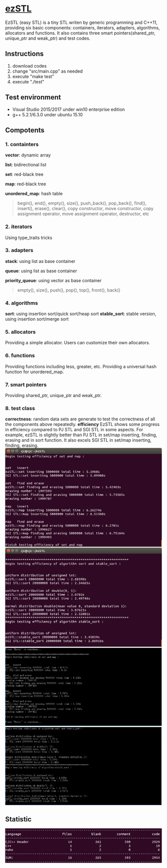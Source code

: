 # [ezSTL](https://github.com/cjc12/ezSTL)
EzSTL (easy STL) is a tiny STL writen by generic programming and C++11, providing six basic components: containers,  iterators, adapters, algorithms, allocators and functions. It also contains three smart pointers(shared_ptr, unique_ptr and weak_ptr) and test codes.
## Instructions
 1. download codes
 2. change "src/main.cpp" as needed
 3. execute "make test"
 4. execute "./test"
## Test environment
 - Visual Studio 2015/2017 under win10 enterprise edition
 - g++ 5.2.1/6.3.0 under ubuntu 15.10
## Compotents
 ### 1. containters
 **vector**: dynamic array
 
**list**: bidirectional list

**set**: red-black tree

**map**: red-black tree

**unordered_map**: hash table
> begin(), end(), empty(), size(), push_back(), pop_back(), find(), insert(), erase(), clear(), copy constructor, move constructor, copy assignment operator, move assignment operator, destructor, etc
### 2. iterators
Using type_traits tricks
### 3. adapters
**stack**: using list as base container

**queue**: using list as base container

**priority_queue**: using vector as base container
> empty(), size(), push(), pop(), top(), front(), back()
 ### 4. algorithms
**sort**: using insertion sort/quick sort/heap sort
**stable_sort**: stable version, using insertion sort/merge sort
 ### 5. allocators
Providing a simple allocator. Users can customize their own allocators.
 ### 6. functions
Providing functions including less, greater, etc.
Providing a universal hash function for unordered_map.
 ### 7. smart pointers
Providing shared_ptr, unique_ptr and weak_ptr.
 ### 8. test class
**correctness**:
random data sets are generate to test the correctness of all the components above repeatedly.
**efficiency**
EzSTL shows some progress in efficiency compared to PJ STL and SGI STL in some aspects. For example, ezSTL is slightly better than PJ STL in set/map inserting, finding, erasing and in sort function. It also excels SGI STL in  set/map inserting, finding, erasing.
![enter image description here](https://github.com/cjc12/ezSTL/blob/master/png/rbtree.png)
![enter image description here](https://github.com/cjc12/ezSTL/blob/master/png/sort.png)
![enter image description here](https://github.com/cjc12/ezSTL/blob/master/png/rbtree_pj.png)
![enter image description here](https://github.com/cjc12/ezSTL/blob/master/png/sort_pj.png)
## Statistic
![enter image description here](https://github.com/cjc12/ezSTL/blob/master/png/statistic.png)
